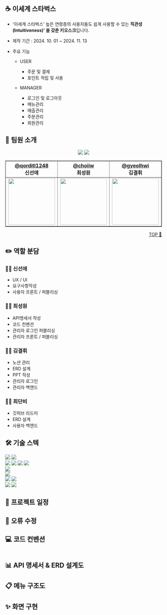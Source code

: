 ## ☕ 이세계 스타벅스
- '이세계 스타벅스' 높은 연령층의 사용자들도 쉽게 사용할 수 있는 <b>직관성(Intuitiveness)' 을 갖춘 키오스크</b>입니다.

- 제작 기간 : 2024. 10. 01 ~ 2024. 11. 13
- 주요 기능
    - USER

        - 주문 및 결제
        - 포인트 적립 및 사용
    - MANAGER

        - 로그인 및 로그아웃
        - 메뉴관리
        - 매출관리
        - 주문관리
        - 회원관리


## 🐣 팀원 소개

<div align="center">
<img src="https://github.com/Novel-Ideas/gumeonggage-front/assets/83110386/6339b2ff-101b-4316-98b1-fe5e53bda768" />
<img src="https://github.com/Novel-Ideas/gumeonggage-front/assets/83110386/344a9254-8f2f-439e-af78-addcb748c4e9" />
<table border="1">
    <thead>
        <tr>
            <th style="text-align: center;">
            <a href="https://github.com/qorditl1248">@qorditl1248</a></br>
            신선애
            </th>
            <th style="text-align: center;">
            <a href="https://github.com/choiiw">@choiiw</a><br>
            최성원
            </th>
            <th style="text-align: center;">
            <a href="https://github.com/gyeolhwi">@gyeolhwi</a></br>
            김결휘
            </th>
            <th style="text-align: center;">
            <a href="https://github.com/choiddanbi">@choiddanbi</a></br>
            최단비
            </th>
        </tr>
    </thead>
    <tbody>
            <td style="text-align: center;">
            <a href="https://github.com/dongyoon7212">
                <img src="https://github.com/Novel-Ideas/gumeonggage-front/assets/83110386/50f5a224-bbbc-4486-9ce0-b873d962898d" width="150" height="150" />
            </a>
        </td>
            <td style="text-align: center;">
            <a href="https://github.com/ez0603">
                <img src="https://github.com/Novel-Ideas/gumeonggage-front/assets/83110386/37d1fc3b-f435-44d0-adb4-0404c1b71837" width="150" height="150" />
            </a>
        </td>
            <td style="text-align: center;">
            <a href="https://github.com/gyeolhwi">
                <img src="https://github.com/Novel-Ideas/gumeonggage-front/assets/83110386/b015e01d-1078-428e-a713-a92b23e4ff6a" width="150" height="150" />
            </a>
        </td>
            <td style="text-align: center;">
            <a href="https://github.com/choiddanbi">
                <img src="https://github.com/Novel-Ideas/gumeonggage-front/assets/83110386/ffb0f7a2-6df1-4935-8b3f-036cf89e344b" width="150" height="150" />
            </a>
        </td>
    </tbody>
</table>
</div>

<p style="text-align:right"> 
<a href="[우리레파지토리주소](https://github.com/AnotherStarbucksOrder)">TOP 🔼</a>
</p>

## ✏️ 역할 분담

### 👩‍💻 신선애
- UX / UI
- 요구사항작성
- 사용자 프론트 / 퍼블리싱

### 👩‍💻 최성원
- API명세서 작성
- 코드 컨벤션
- 관리자 로그인 퍼블리싱
- 관리자 프론트 / 퍼블리싱

### 👩‍💻 김결휘
- 노션 관리
- ERD 설계
- PPT 작성
- 관리자 로그인
- 관리자 백엔드

### 👩‍💻 최단비
- 깃허브 리드미
- ERD 설계
- 사용자 백엔드

## 🛠️ 기술 스텍
<div>
<img src="https://img.shields.io/badge/VSCODE-6DB33F?style=flat-square&logo=SpringBoot&logoColor=white"/>
<img src="https://img.shields.io/badge/IntelliJ-black?style=flat-square&logo=intellij-idea&logoColor=white"/>
    <br>
<img src="https://camo.githubusercontent.com/63ce25bbb454213b0d70cf07a16157f900c64751068755d0ed379b5a9b164eb2/68747470733a2f2f696d672e736869656c64732e696f2f62616467652f52656163742d3433424246463f7374796c653d666c61742d737175617265266c6f676f3d5265616374266c6f676f436f6c6f723d7768697465"/>
<img src="https://img.shields.io/badge/Node.js-339933?style=flat-square&logo=Node.js&logoColor=white"/>
<img src="https://img.shields.io/badge/SpringBoot-6DB33F?style=flat-square&logo=SpringBoot&logoColor=white"/>
<img src="https://img.shields.io/badge/NGINX-009639?style=flat-square&logo=nginx&logoColor=white"/>
    <br>
<img src="https://img.shields.io/badge/NOTION-000000?style=flat-square&logo=notion&logoColor=white"/>
    <br>
<img src="https://img.shields.io/badge/MySQL-4479A1?style=flat-square&logo=MySQL&logoColor=white"/>
    <br>
<img src="https://img.shields.io/badge/Docker-2496ED?style=flat-square&logo=Docker&logoColor=white"/>
<img src="https://img.shields.io/badge/GitHub-181717?style=flat-square&logo=GitHub&logoColor=white"/>
    <br>
<img src="https://img.shields.io/badge/Firebase-FFCA28?style=flat-square&logo=firebase&logoColor=black"/>
<img src="https://img.shields.io/badge/Amazon AWS-232F3E?style=flat-square&logo=amazonwebservices&logoColor=white"/>
</div>

## 📆 프로젝트 일정

## 🔧 오류 수정

## 💻 코드 컨벤션
```
```
## 📊 API 명세서 & ERD 설계도

## 📋 메뉴 구조도

## ✨ 화면 구현
